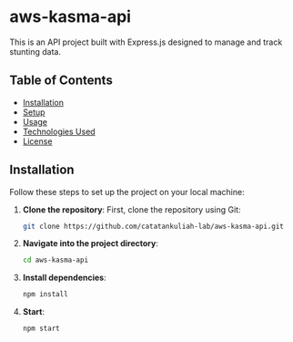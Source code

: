 # aws-kasma-api

This is an API project built with Express.js designed to manage and track stunting data.

## Table of Contents

- [Installation](#installation)
- [Setup](#setup)
- [Usage](#usage)
- [Technologies Used](#technologies-used)
- [License](#license)

## Installation

Follow these steps to set up the project on your local machine:

1. **Clone the repository**:
   First, clone the repository using Git:
    ```bash
   git clone https://github.com/catatankuliah-lab/aws-kasma-api.git

2. **Navigate into the project directory**:
    ```bash
   cd aws-kasma-api

3. **Install dependencies**:
    ```bash
   npm install

4. **Start**:
    ```bash
   npm start